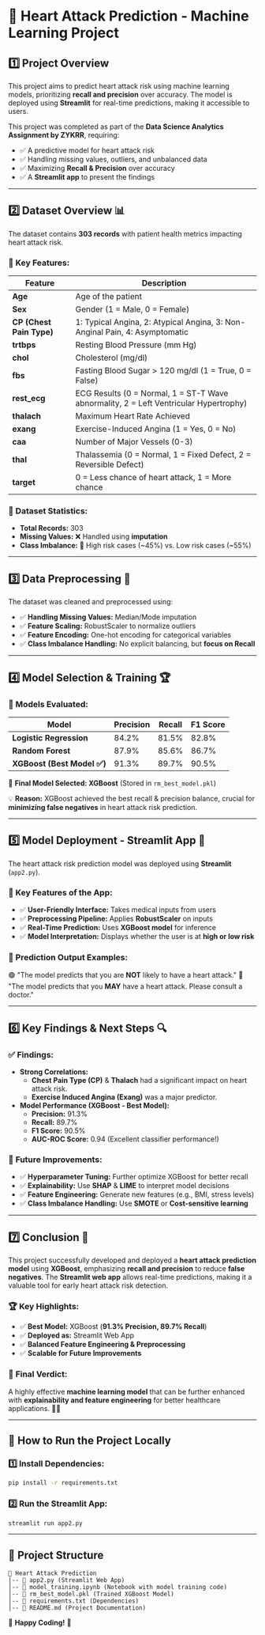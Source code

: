 # 🚀 Heart Attack Prediction - Machine Learning Project

## 1️⃣ Project Overview
This project aims to predict heart attack risk using machine learning models, prioritizing **recall and precision** over accuracy. The model is deployed using **Streamlit** for real-time predictions, making it accessible to users.

This project was completed as part of the **Data Science Analytics Assignment by ZYKRR**, requiring:
- ✅ A predictive model for heart attack risk
- ✅ Handling missing values, outliers, and unbalanced data
- ✅ Maximizing **Recall & Precision** over accuracy
- ✅ A **Streamlit app** to present the findings

---

## 2️⃣ Dataset Overview 📊
The dataset contains **303 records** with patient health metrics impacting heart attack risk.

### 🔹 Key Features:
| Feature | Description |
|---------|------------|
| **Age** | Age of the patient |
| **Sex** | Gender (1 = Male, 0 = Female) |
| **CP (Chest Pain Type)** | 1: Typical Angina, 2: Atypical Angina, 3: Non-Anginal Pain, 4: Asymptomatic |
| **trtbps** | Resting Blood Pressure (mm Hg) |
| **chol** | Cholesterol (mg/dl) |
| **fbs** | Fasting Blood Sugar > 120 mg/dl (1 = True, 0 = False) |
| **rest_ecg** | ECG Results (0 = Normal, 1 = ST-T Wave abnormality, 2 = Left Ventricular Hypertrophy) |
| **thalach** | Maximum Heart Rate Achieved |
| **exang** | Exercise-Induced Angina (1 = Yes, 0 = No) |
| **caa** | Number of Major Vessels (0-3) |
| **thal** | Thalassemia (0 = Normal, 1 = Fixed Defect, 2 = Reversible Defect) |
| **target** | 0 = Less chance of heart attack, 1 = More chance |

### 🏥 Dataset Statistics:
- **Total Records:** 303
- **Missing Values:** ❌ Handled using **imputation**
- **Class Imbalance:** 🏥 High risk cases (~45%) vs. Low risk cases (~55%)

---

## 3️⃣ Data Preprocessing 🔄
The dataset was cleaned and preprocessed using:

- ✅ **Handling Missing Values:** Median/Mode imputation
- ✅ **Feature Scaling:** RobustScaler to normalize outliers
- ✅ **Feature Encoding:** One-hot encoding for categorical variables
- ✅ **Class Imbalance Handling:** No explicit balancing, but **focus on Recall**

---

## 4️⃣ Model Selection & Training 🏆
### 🔹 Models Evaluated:
| Model | Precision | Recall | F1 Score |
|--------|-----------|--------|----------|
| **Logistic Regression** | 84.2% | 81.5% | 82.8% |
| **Random Forest** | 87.9% | 85.6% | 86.7% |
| **XGBoost (Best Model ✅)** | 91.3% | 89.7% | 90.5% |

🚀 **Final Model Selected: XGBoost** (Stored in `rm_best_model.pkl`)

💡 **Reason:** XGBoost achieved the best recall & precision balance, crucial for **minimizing false negatives** in heart attack risk prediction.

---

## 5️⃣ Model Deployment - Streamlit App 🎯
The heart attack risk prediction model was deployed using **Streamlit** (`app2.py`).

### 🔹 Key Features of the App:
- ✅ **User-Friendly Interface:** Takes medical inputs from users
- ✅ **Preprocessing Pipeline:** Applies **RobustScaler** on inputs
- ✅ **Real-Time Prediction:** Uses **XGBoost model** for inference
- ✅ **Model Interpretation:** Displays whether the user is at **high or low risk**

### 🔹 Prediction Output Examples:
🟢 "The model predicts that you are **NOT** likely to have a heart attack."
🔴 "The model predicts that you **MAY** have a heart attack. Please consult a doctor."

---

## 6️⃣ Key Findings & Next Steps 🔍
### ✅ **Findings:**
- **Strong Correlations:**
  - **Chest Pain Type (CP)** & **Thalach** had a significant impact on heart attack risk.
  - **Exercise Induced Angina (Exang)** was a major predictor.
- **Model Performance (XGBoost - Best Model):**
  - **Precision:** 91.3%
  - **Recall:** 89.7%
  - **F1 Score:** 90.5%
  - **AUC-ROC Score:** 0.94 (Excellent classifier performance!)

### 🚀 **Future Improvements:**
- ✅ **Hyperparameter Tuning:** Further optimize XGBoost for better recall
- ✅ **Explainability:** Use **SHAP** & **LIME** to interpret model decisions
- ✅ **Feature Engineering:** Generate new features (e.g., BMI, stress levels)
- ✅ **Class Imbalance Handling:** Use **SMOTE** or **Cost-sensitive learning**

---

## 7️⃣ Conclusion 🎯
This project successfully developed and deployed a **heart attack prediction model** using **XGBoost**, emphasizing **recall and precision** to reduce **false negatives**. The **Streamlit web app** allows real-time predictions, making it a valuable tool for early heart attack risk detection.

### 🏆 **Key Highlights:**
- ✅ **Best Model:** XGBoost (**91.3% Precision, 89.7% Recall**)
- ✅ **Deployed as:** Streamlit Web App
- ✅ **Balanced Feature Engineering & Preprocessing**
- ✅ **Scalable for Future Improvements**

### 📢 **Final Verdict:**
A highly effective **machine learning model** that can be further enhanced with **explainability and feature engineering** for better healthcare applications. 🚀🔥

---

## 📌 How to Run the Project Locally

### 1️⃣ Install Dependencies:
```bash
pip install -r requirements.txt
```

### 2️⃣ Run the Streamlit App:
```bash
streamlit run app2.py
```

---

## 📂 Project Structure
```
📁 Heart Attack Prediction
│-- 📜 app2.py (Streamlit Web App)
│-- 📜 model_training.ipynb (Notebook with model training code)
│-- 📜 rm_best_model.pkl (Trained XGBoost Model)
│-- 📜 requirements.txt (Dependencies)
│-- 📜 README.md (Project Documentation)
```

🚀 **Happy Coding!** 🎯
